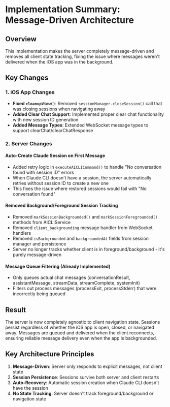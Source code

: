 # Implementation Summary: Message-Driven Architecture

## Overview
This implementation makes the server completely message-driven and removes all client state tracking, fixing the issue where messages weren't delivered when the iOS app was in the background.

## Key Changes

### 1. iOS App Changes
- **Fixed `cleanupView()`**: Removed `sessionManager.closeSession()` call that was closing sessions when navigating away
- **Added Clear Chat Support**: Implemented proper clear chat functionality with new session ID generation
- **Added Message Types**: Extended WebSocket message types to support clearChat/clearChatResponse

### 2. Server Changes

#### Auto-Create Claude Session on First Message
- Added retry logic in `executeAICLICommand()` to handle "No conversation found with session ID" errors
- When Claude CLI doesn't have a session, the server automatically retries without session ID to create a new one
- This fixes the issue where restored sessions would fail with "No conversation found"

#### Removed Background/Foreground Session Tracking
- Removed `markSessionBackgrounded()` and `markSessionForegrounded()` methods from AICLIService
- Removed `client_backgrounding` message handler from WebSocket handlers
- Removed `isBackgrounded` and `backgroundedAt` fields from session manager and persistence
- Server no longer tracks whether client is in foreground/background - it's purely message-driven

#### Message Queue Filtering (Already Implemented)
- Only queues actual chat messages (conversationResult, assistantMessage, streamData, streamComplete, systemInit)
- Filters out process messages (processExit, processStderr) that were incorrectly being queued

## Result
The server is now completely agnostic to client navigation state. Sessions persist regardless of whether the iOS app is open, closed, or navigated away. Messages are queued and delivered when the client reconnects, ensuring reliable message delivery even when the app is backgrounded.

## Key Architecture Principles
1. **Message-Driven**: Server only responds to explicit messages, not client state
2. **Session Persistence**: Sessions survive both server and client restarts
3. **Auto-Recovery**: Automatic session creation when Claude CLI doesn't have the session
4. **No State Tracking**: Server doesn't track foreground/background or navigation state